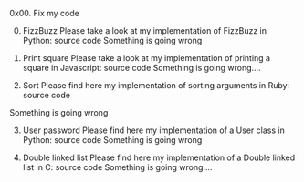 0x00. Fix my code

0. FizzBuzz
Please take a look at my implementation of FizzBuzz in Python: source code
Something is going wrong

1. Print square
Please take a look at my implementation of printing a square in Javascript: source code
Something is going wrong….

2. Sort
Please find here my implementation of sorting arguments in Ruby: source code

Something is going wrong

3. User password
Please find here my implementation of a User class in Python: source code
Something is going wrong

4. Double linked list
Please find here my implementation of a Double linked list in C: source code
Something is going wrong….
